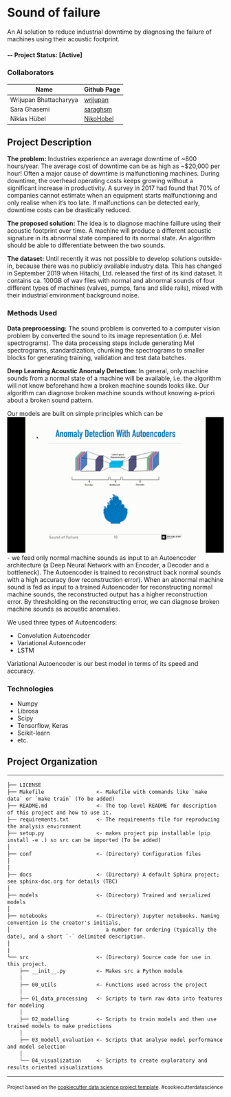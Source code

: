 Sound of failure
==============================

An AI solution to reduce industrial downtime by diagnosing the failure of machines using their acoustic footprint.

#### -- Project Status: [Active]

### Collaborators
|Name     |  Github Page   |
|---------|-----------------|
| Wrijupan Bhattacharyya | [wrijupan](https://github.com/wrijupan)|
| Sara Ghasemi | [saraghsm](https://github.com/saraghsm) |
| Niklas Hübel | [NikoHobel](https://github.com/NikoHobel) |

## Project Description

**The problem:** Industries experience an average downtime of ~800 hours/year. The average cost of downtime can be as high as ~$20,000 per hour! Often a major cause of downtime is malfunctioning machines. During downtime, the overhead operating costs keeps growing without a significant increase in productivity. A survey in 2017 had found that 70% of companies cannot estimate when an equipment starts malfunctioning and only realise when it’s too late. If malfunctions can be detected early, downtime costs can be drastically reduced.

**The proposed solution:** The idea is to diagnose machine faillure using their acoustic footprint over time. A machine will produce a different acoustic signature in its abnormal state compared to its normal state. An algorithm should be able to differentiate between the two sounds.

**The dataset:** Until recently it was not possible to develop solutions outside-in, because there was no publicly available industry data. This has changed in September 2019 when Hitachi, Ltd. released the first of its kind dataset. It contains ca. 100GB of wav files with normal and abnormal sounds of four different types of machines (valves, pumps, fans and slide rails), mixed with their industrial environment background noise. 

### Methods Used

**Data preprocessing:** The sound problem is converted to a computer vision problem by converted the sound to its image representation (i.e. Mel spectrograms). The data processing steps include generating Mel spectrograms, standardization, chunking the spectrograms to smaller blocks for generating training, validation and test data batches.

**Deep Learning Acoustic Anomaly Detection:** In general, only machine sounds from a normal state of a machine will be available, i.e. the algorithm will not know beforehand how a broken machine sounds looks like. Our algorithm can diagnose broken machine sounds without knowing a-priori about a broken sound pattern.

Our models are built on simple principles which can be ![visually seen here](streamlit/images/anomaly_detection_video.gif)- we feed only normal machine sounds as input to an Autoencoder architecture (a Deep Neural Network with an Encoder, a Decoder and a bottleneck). The Autoencoder is trained to reconstruct back normal sounds with a high accuracy (low reconstruction error). When an abnormal machine sound is fed as input to a trained Autoencoder for reconstructing normal machine sounds, the reconstructed output has a higher reconstruction error. By thresholding on the reconstructing error, we can diagnose broken machine sounds as acoustic anomalies.

We used three types of Autoencoders:
* Convolution Autoencoder
* Variational Autoencoder
* LSTM

Variational Autoencoder is our best model in terms of its speed and accuracy.

### Technologies

* Numpy
* Librosa
* Scipy
* Tensorflow, Keras
* Scikit-learn
* etc.



## Project Organization
------------

    ├── LICENSE
    ├── Makefile                 <- Makefile with commands like `make data` or `make train` (To be added)
    ├── README.md                <- The top-level README for description of this project and how to use it.
    ├── requirements.txt         <- The requirements file for reproducing the analysis environment
    ├── setup.py                 <- makes project pip installable (pip install -e .) so src can be imported (To be added)
    │
    ├── conf                     <- (Directory) Configuration files
    │
    │
    ├── docs                     <- (Directory) A default Sphinx project; see sphinx-doc.org for details (TBC)
    │
    ├── models                   <- (Directory) Trained and serialized models
    │
    ├── notebooks                <- (Directory) Jupyter notebooks. Naming convention is the creator's initials,
    │                               a number for ordering (typically the date), and a short `-` delimited description.
    │
    |
    └── src                      <- (Directory) Source code for use in this project.
        ├── __init__.py          <- Makes src a Python module
        │
        ├── 00_utils             <- Functions used across the project
        │
        ├── 01_data_processing   <- Scripts to turn raw data into features for modeling
        │
        ├── 02_modelling         <- Scripts to train models and then use trained models to make predictions
        │
        ├── 03_modell_evaluation <- Scripts that analyse model performance and model selection
        │
        └── 04_visualization     <- Scripts to create exploratory and results oriented visualizations
    
    


--------

<p><small>Project based on the <a target="_blank" href="https://drivendata.github.io/cookiecutter-data-science/">cookiecutter data science project template</a>. #cookiecutterdatascience</small></p>
